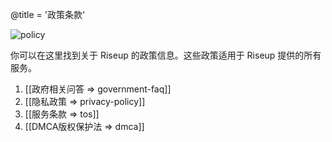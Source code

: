 @title = '政策条款'

![policy](/about-us/policy/page15-1005-full_medium.jpg)

你可以在这里找到关于 Riseup 的政策信息。这些政策适用于 Riseup 提供的所有服务。

1. [[政府相关问答 => government-faq]]
1. [[隐私政策 => privacy-policy]]
1. [[服务条款 => tos]]
1. [[DMCA版权保护法 => dmca]]
